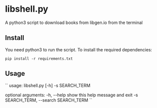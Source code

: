# libshell.py
A python3 script to download books from libgen.io from the terminal

## Install

You need python3 to run the script. 
To install the required dependencies:

``pip install -r requirements.txt``

## Usage

``
usage: libshell.py [-h] -s SEARCH_TERM

optional arguments:
  -h, --help            show this help message and exit
  -s SEARCH_TERM, --search SEARCH_TERM
  ``

